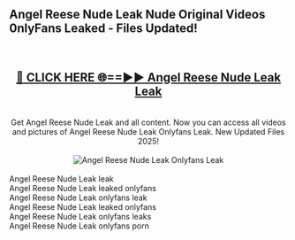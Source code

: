 <h2>Angel Reese Nude Leak Nude Original Videos 0nlyFans Leaked - Files Updated! </h2>
<br>
<div align="center">
<h2><a href="https://213.232.235.80/live/video.php?q=angel-reese-nude-leak" rel="nofollow">🔴 CLICK HERE 🌐==►► Angel Reese Nude Leak Leak</a></h2>
<br>
Get Angel Reese Nude Leak and all content. Now you can access all videos and pictures of Angel Reese Nude Leak Onlyfans Leak. New Updated Files 2025!
<br>
<br>
<a href="https://213.232.235.80/live/video.php?q=angel-reese-nude-leak" rel="nofollow" data-target="animated-image.originalLink"><img src="https://i.imgur.com/1EjSzPs.png" alt="Angel Reese Nude Leak Onlyfans Leak" style="max-width: 100%; display: inline-block;" data-target="animated-image.originalImage"></a>
</div>
<br>
Angel Reese Nude Leak leak<br>
Angel Reese Nude Leak leaked onlyfans<br>
Angel Reese Nude Leak onlyfans leak<br>
Angel Reese Nude Leak leaked onlyfans<br>
Angel Reese Nude Leak onlyfans leaks<br>
Angel Reese Nude Leak onlyfans porn

